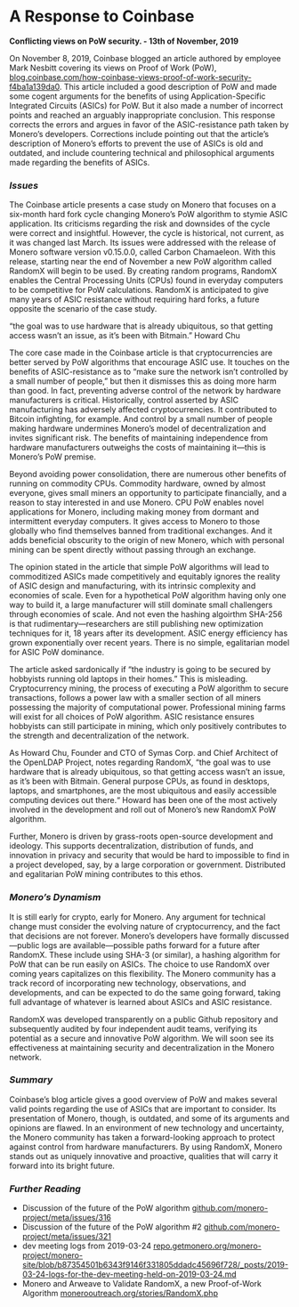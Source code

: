 # A Response to Coinbase

**Conflicting views on PoW security. - 13th of November, 2019**

On November 8, 2019, Coinbase blogged an article authored by employee Mark Nesbitt covering its views on Proof of Work (PoW), [blog.coinbase.com/how-coinbase-views-proof-of-work-security-f4ba1a139da0](https://blog.coinbase.com/how-coinbase-views-proof-of-work-security-f4ba1a139da0). This article included a good description of PoW and made some cogent arguments for the benefits of using Application-Specific Integrated Circuits (ASICs) for PoW. But it also made a number of incorrect points and reached an arguably inappropriate conclusion. This response corrects the errors and argues in favor of the ASIC-resistance path taken by Monero’s developers. Corrections include pointing out that the article’s description of Monero’s efforts to prevent the use of ASICs is old and outdated, and include countering technical and philosophical arguments made regarding the benefits of ASICs.

### _Issues_

The Coinbase article presents a case study on Monero that focuses on a six-month hard fork cycle changing Monero’s PoW algorithm to stymie ASIC application. Its criticisms regarding the risk and downsides of the cycle were correct and insightful. However, the cycle is historical, not current, as it was changed last March. Its issues were addressed with the release of Monero software version v0.15.0.0, called Carbon Chamaeleon. With this release, starting near the end of November a new PoW algorithm called RandomX will begin to be used. By creating random programs, RandomX enables the Central Processing Units (CPUs) found in everyday computers to be competitive for PoW calculations. RandomX is anticipated to give many years of ASIC resistance without requiring hard forks, a future opposite the scenario of the case study.

“the goal was to use hardware that is already ubiquitous, so that getting access wasn’t an issue, as it’s been with Bitmain.”
Howard Chu

The core case made in the Coinbase article is that cryptocurrencies are better served by PoW algorithms that encourage ASIC use. It touches on the benefits of ASIC-resistance as to “make sure the network isn’t controlled by a small number of people,” but then it dismisses this as doing more harm than good. In fact, preventing adverse control of the network by hardware manufacturers is critical. Historically, control asserted by ASIC manufacturing has adversely affected cryptocurrencies. It contributed to Bitcoin infighting, for example. And control by a small number of people making hardware undermines Monero’s model of decentralization and invites significant risk. The benefits of maintaining independence from hardware manufacturers outweighs the costs of maintaining it—this is Monero’s PoW premise.

Beyond avoiding power consolidation, there are numerous other benefits of running on commodity CPUs. Commodity hardware, owned by almost everyone, gives small miners an opportunity to participate financially, and a reason to stay interested in and use Monero. CPU PoW enables novel applications for Monero, including making money from dormant and intermittent everyday computers. It gives access to Monero to those globally who find themselves banned from traditional exchanges. And it adds beneficial obscurity to the origin of new Monero, which with personal mining can be spent directly without passing through an exchange.

The opinion stated in the article that simple PoW algorithms will lead to commoditized ASICs made competitively and equitably ignores the reality of ASIC design and manufacturing, with its intrinsic complexity and economies of scale. Even for a hypothetical PoW algorithm having only one way to build it, a large manufacturer will still dominate small challengers through economies of scale. And not even the hashing algoirthm SHA-256 is that rudimentary—researchers are still publishing new optimization techniques for it, 18 years after its development. ASIC energy efficiency has grown exponentially over recent years. There is no simple, egalitarian model for ASIC PoW dominance.

The article asked sardonically if “the industry is going to be secured by hobbyists running old laptops in their homes.” This is misleading. Cryptocurrency mining, the process of executing a PoW algorithm to secure transactions, follows a power law with a smaller section of all miners possessing the majority of computational power. Professional mining farms will exist for all choices of PoW algorithm. ASIC resistance ensures hobbyists can still participate in mining, which only positively contributes to the strength and decentralization of the network.

As Howard Chu, Founder and CTO of Symas Corp. and Chief Architect of the OpenLDAP Project, notes regarding RandomX, “the goal was to use hardware that is already ubiquitous, so that getting access wasn’t an issue, as it’s been with Bitmain. General purpose CPUs, as found in desktops, laptops, and smartphones, are the most ubiquitous and easily accessible computing devices out there.“ Howard has been one of the most actively involved in the development and roll out of Monero’s new RandomX PoW algorithm.

Further, Monero is driven by grass-roots open-source development and ideology. This supports decentralization, distribution of funds, and innovation in privacy and security that would be hard to impossible to find in a project developed, say, by a large corporation or government. Distributed and egalitarian PoW mining contributes to this ethos.

### _Monero’s Dynamism_

It is still early for crypto, early for Monero. Any argument for technical change must consider the evolving nature of cryptocurrency, and the fact that decisions are not forever. Monero’s developers have formally discussed—public logs are available—possible paths forward for a future after RandomX. These include using SHA-3 (or similar), a hashing algorithm for PoW that can be run easily on ASICs. The choice to use RandomX over coming years capitalizes on this flexibility. The Monero community has a track record of incorporating new technology, observations, and developments, and can be expected to do the same going forward, taking full advantage of whatever is learned about ASICs and ASIC resistance.

RandomX was developed transparently on a public Github repository and subsequently audited by four independent audit teams, verifying its potential as a secure and innovative PoW algorithm. We will soon see its effectiveness at maintaining security and decentralization in the Monero network.

### _Summary_

Coinbase’s blog article gives a good overview of PoW and makes several valid points regarding the use of ASICs that are important to consider. Its presentation of Monero, though, is outdated, and some of its arguments and opinions are flawed. In an environment of new technology and uncertainty, the Monero community has taken a forward-looking approach to protect against control from hardware manufacturers. By using RandomX, Monero stands out as uniquely innovative and proactive, qualities that will carry it forward into its bright future.

### _Further Reading_

- Discussion of the future of the PoW algorithm
[github.com/monero-project/meta/issues/316](https://github.com/monero-project/meta/issues/316)
- Discussion of the future of the PoW algorithm #2
[github.com/monero-project/meta/issues/321](https://github.com/monero-project/meta/issues/321)
- dev meeting logs from 2019-03-24
[repo.getmonero.org/monero-project/monero-site/blob/b87354501b6343f9146f331805ddadc45696f728/_posts/2019-03-24-logs-for-the-dev-meeting-held-on-2019-03-24.md](https://repo.getmonero.org/monero-project/monero-site/blob/b87354501b6343f9146f331805ddadc45696f728/_posts/2019-03-24-logs-for-the-dev-meeting-held-on-2019-03-24.md)
- Monero and Arweave to Validate RandomX, a new Proof-of-Work Algorithm
[monerooutreach.org/stories/RandomX.php](https://www.monerooutreach.org/stories/RandomX.php)
